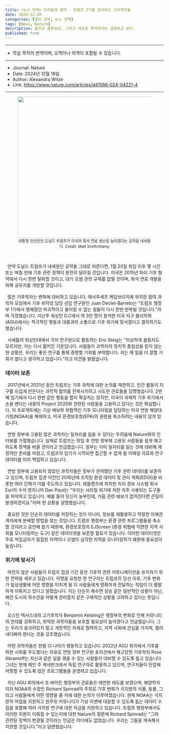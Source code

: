 ```yaml
---
title: <뉴스 번역> 두려움과 결의 - 트럼프 2기를 준비하는 기후학자들
date: 2024-12-20
categories: [영어 공부, 뉴스 번역]
tags: [News, Nature]
description: 불안과 불확실성, 그리고 새로운 목적의식이 급증하고 있다.
published: true
---
```


***

* 학습 목적의 번역이며, 오역이나 의역이 포함될 수 있습니다.

***

* Journal: Nature
* Date: 2024년 12월 18일
* Author: Alexandra Witze
* Link: <https://www.nature.com/articles/d41586-024-04221-4>

***
<figure align="center">
  <img src="https://media.nature.com/lw767/magazine-assets/d41586-024-04221-4/d41586-024-04221-4_50367952.jpg?as=webp" width="600px" height="450px" alt="">
  <figcaption style="font-size:12px">대통령 당선인인 도널드 트럼프가 미국의 화석 연료 생산을 늘리겠다는 공약을 내세웠다. Credit: Matt Smith/Alamy</figcaption>
</figure>

<br/>

<p>
&ensp;만약 도널드 트럼프가 내세웠던 공약을 그대로 따른다면, 1월 20일 취임 이후 몇 시간 또는 며칠 안에 기후 관련 정책이 완전히 달라질 것입니다. 미국은 2015년 파리 기후 협약에서 다시 한번 탈퇴할 것이고, 대기 오염 관련 규제를 없앨 것이며, 화석 연료 개발을 위해 공유지를 개방할 것입니다.<br/><br/>
&ensp;많은 기후학자는 변화에 대비하고 있습니다. 매사추세츠 케임브리지에 위치한 참여 과학자 모임에서 기후 취약성 담당 선임 연구원인 Juan Declet-Barreto는 "트럼프 행정부 1기에서 행해졌던 파괴적이고 돌이킬 수 없는 일들이 다시 한번 반복될 것입니다."라며 걱정했습니다. 지난주 워싱턴 D.C에서 약 3만 명이 참석한 미국 지구 물리학회(AGU)에서는 적극적인 행동과 대중과의 소통으로 기후 위기에 맞서겠다고 결의하기도 했습니다.<br/><br/>
&ensp;시애틀의 워싱턴대에서 극지 연구원으로 활동하는 Eric Steig는 "이상하게 들릴지도 모르지만, 저는 다시 젊어진 기분입니다. 사람들이 과학자의 정치적 중립성을 믿지 않는 현 상황은, 우리는 좋은 연구를 통해 증명할 기회를 부여합니다. 저는 제 일을 더 잘할 기회가 왔다고 생각하고 있습니다."라고 의견을 밝혔습니다.<br/>
</p>

<h3>데이터 보존</h3>

<p>
&ensp;2017년에서 2021년 동안 트럼프는 기후 과학에 대한 논의를 제한하고, 인간 활동이 지구를 뜨겁게 만든다는 과학적 합의를 전복시키려고 시도한 관료들을 임명했습니다. 2번째 임기에서 다시 한번 같은 행동을 할지 확실치는 않지만, 미국이 국제적 기후 위기에서 손을 뗀다는 내용의 Project 2025와 관련된 사람들을 고용하고 있다는 것은 확실합니다. 이 프로젝트에는 기상 예보와 위협적인 기후 모니터링을 담당하는 미국 연방 해양대기청(NOAA)을 해체하고, 미국 환경보호청(EPA)의 권한을 축소하려는 내용이 담겨 있습니다.<br/><br/>
&ensp;연방 정부에 고용된 많은 과학자는 일자리를 잃을 수 있다는 두려움에 Nature와의 인터뷰를 거절했습니다. 실제로 트럼프는 취임 후 연방 정부에 고용된 사람들을 쉽게 해고하도록 정책을 바꿀 것이라고 언급했습니다. 일부는 이미 일자리를 잃는 것에 대비해 재정적인 준비를 마쳤고, 트럼프의 임기가 시작되면 접근할 수 없게 될 이메일 자료와 연구 데이터를 미리 백업하고 있습니다.<br/><br/>
&ensp;연방 정부에 고용되지 않았던 과학자들은 정부가 관여했던 기후 관련 데이터를 보존하고 있으며, 트럼프 집권 이전인 2016년에 조직된 환경 데이터 및 관리 계획(EDGI)을 비롯한 여러 단체가 이를 주도하고 있습니다. 레들랜즈에 위치한 지리 정보 시스템 회사 Esri의 수석 엔지니어 Dan Pisut는 "우리는 사라질 위기에 처한 자주 사용되는 도구들을 파악하고 있습니다. 예를 들어 당신이 농부인데, 가뭄 관련 예보가 없어진다면 큰일이 발생하겠지요."라며 현 상황을 설명했습니다.<br/><br/>
&ensp;중요한 것은 단순히 데이터를 저장하는 것이 아니라, 정보를 재활용하고 적절한 이해관계자에게 분배할 방법을 찾는 것입니다. 트럼프 행정부는 환경 관련 프로그램들을 축소할 것이라고 공언해 왔기 때문에, 환경보호청의 EJScreen (환경 위협에 직면한 지역 사회를 모니터링하는 도구) 같은 데이터셋을 보존할 필요가 있습니다. 이러한 데이터셋은 주로 저임금자가 밀집된 지역이나 오염이 심각한 지역을 모니터링하기 떄문에 중요성이 높습니다.<br/>
</p>

<h3>위기에 맞서기</h3>

<p>
&ensp;여전히 많은 사람들이 트럼프 집권 기간 동안 기후학 관련 커뮤니케이션을 유지하기 위한 전략을 세우고 있습니다. 익명을 요청한 한 연구자는 트럼프의 당선 이후, 기후 변화가 일상생활에 어떤 영향을 미치게 될 지 사람들에게 명확하게 전달하는 작업이 더 활발하게 이뤄지고 있다고 알렸습니다. 이는 단순히 해수면 상승 같은 일반적인 상황이 아닌, 해안 도시의 하수관을 어떻게 관리할지 같은 구체적인 상황을 고려하고 있다는 뜻입니다.<br/><br/>
&ensp;오스틴 텍사스대의 고기후학자 Benjamin Keisling은 행정부의 변화로 인해 커뮤니티의 연대를 강화하고, 취약한 과학자들을 보호할 필요성이 높아졌다고 언급했습니다. 그는 우리가 웅크려있지 말고 개방적인 자세로 협력하고, 지역 사회에 관심을 가지며, 멀리 내다봐야 한다는 것을 강조했습니다.<br/><br/> 
&ensp;어떤 과학자들은 한발 더 나아가 행동하고 있습니다. 2022년 AGU 회의에서 기후를 위한 시위를 주도했다는 이유로 연방 정부 연구원 포지션에서 해고당한 기후학자 Rose Abramoff는 자신과 같은 일을 겪을 수 있는 사람들이 대비할 수 있도록 돕고 있습니다. 그녀는 현재 메인 주 케네번크에서 독립 연구자로 활동하고 있으며, 연구자들이 탄압에 저항할 수 있도록 많은 프로그램들을 운영하고 있습니다.<br/><br/>
&ensp;지난 AGU 회의에서 조 바이든 행정부의 관료들은 태연한 태도를 보였으며, 해양학자이자 NOAA의 수장인 Richard Spinrad의 주최로 기후 변화가 극지방의 식물, 동물, 그리고 사람들에게 어떤 영향을 줄 지에 대한 논의가 이루어졌습니다. 현재 NOAA는 극지방의 어업을 지원하고 원주민 커뮤니티가 기상 이변에 대응할 수 있도록 돕는 데이터 수집을 포함해 여러 극지방 연구에 대한 자금을 지원하고 있습니다. 트럼프 행정부에서도 이러한 지원이 이뤄질 수 있는지에 대한 Nature의 질문에 Richard Spinrad는 "그와 관련된 정책이 변경될 것이라는 언급은 어디에도 없었습니다. 우리는 그들을 계속해서 지원할 것입니다."라고 답변했습니다.
</p>